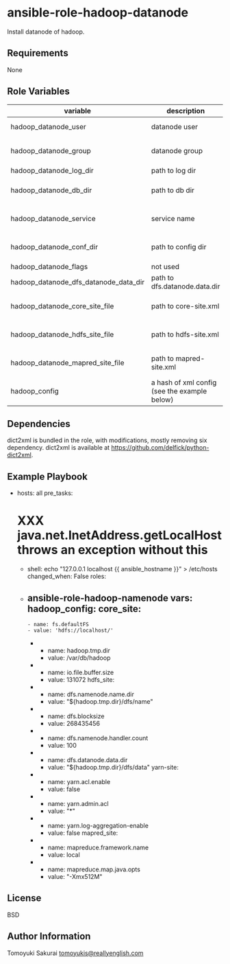 ansible-role-hadoop-datanode
============================

Install datanode of hadoop.

Requirements
------------

None

Role Variables
--------------

| variable | description | default |
|----------|-------------|---------|
| hadoop\_datanode\_user | datanode user | "{{ \_\_hadoop\_datanode\_user }}" |
| hadoop\_datanode\_group | datanode group | "{{ \_\_hadoop\_datanode\_group }}" |
| hadoop\_datanode\_log\_dir | path to log dir | /var/log/hadoop |
| hadoop\_datanode\_db\_dir | path to db dir | "{{ \_\_hadoop\_datanode\_db\_dir }}" |
| hadoop\_datanode\_service | service name | "{{ \_\_hadoop\_datanode\_service }}" |
| hadoop\_datanode\_conf\_dir | path to config dir | "{{ \_\_hadoop\_datanode\_conf\_dir }}" |
| hadoop\_datanode\_flags | not used | "" |
| hadoop\_datanode\_dfs\_datanode\_data\_dir | path to dfs.datanode.data.dir | "{{ hadoop\_datanode\_db\_dir }}/dfs/data" |
| hadoop\_datanode\_core\_site\_file | path to core-site.xml | "{{ hadoop\_datanode\_conf\_dir }}/core-site.xml" |
| hadoop\_datanode\_hdfs\_site\_file | path to hdfs-site.xml | "{{ hadoop\_datanode\_conf\_dir }}/hdfs-site.xml" |
| hadoop\_datanode\_mapred\_site\_file | path to mapred-site.xml | "{{ hadoop\_datanode\_conf\_dir }}/mapred-site.xml" |
| hadoop\_config | a hash of xml config (see the example below) | {} |


Dependencies
------------

dict2xml is bundled in the role, with modifications, mostly removing six dependency. dict2xml is available at https://github.com/delfick/python-dict2xml.

Example Playbook
----------------

  - hosts: all
    pre_tasks:
      # XXX java.net.InetAddress.getLocalHost throws an exception without this
      - shell: echo "127.0.0.1 localhost {{ ansible_hostname }}" > /etc/hosts
        changed_when: False
    roles:
      - ansible-role-hadoop-namenode
    vars:
      hadoop_config:
        core_site:
          - 
            - name: fs.defaultFS
            - value: 'hdfs://localhost/'
          -
            - name: hadoop.tmp.dir
            - value: /var/db/hadoop
          -
            - name: io.file.buffer.size
            - value: 131072
        hdfs_site:
          -
            - name: dfs.namenode.name.dir
            - value: "${hadoop.tmp.dir}/dfs/name"
          - 
            - name: dfs.blocksize
            - value: 268435456
          -
            - name: dfs.namenode.handler.count 
            - value: 100
          -
            - name: dfs.datanode.data.dir
            - value: "${hadoop.tmp.dir}/dfs/data"
        yarn-site:
          -
            - name: yarn.acl.enable
            - value: false
          -
            - name: yarn.admin.acl
            - value: "*"
          -
            - name: yarn.log-aggregation-enable
            - value: false
        mapred_site:
          -
            - name: mapreduce.framework.name
            - value: local
          -
            - name: mapreduce.map.java.opts
            - value: "-Xmx512M"

License
-------

BSD

Author Information
------------------

Tomoyuki Sakurai <tomoyukis@reallyenglish.com>
